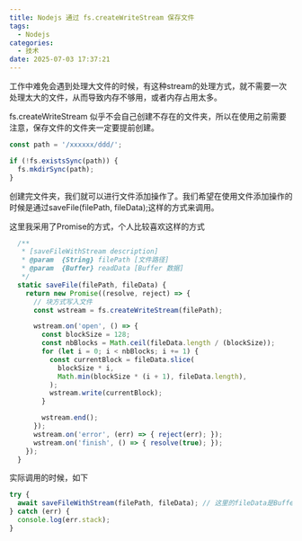 ```yaml
---
title: Nodejs 通过 fs.createWriteStream 保存文件
tags:
  - Nodejs
categories:
  - 技术
date: 2025-07-03 17:37:21
---
```


工作中难免会遇到处理大文件的时候，有这种stream的处理方式，就不需要一次处理太大的文件，从而导致内存不够用，或者内存占用太多。

fs.createWriteStream 似乎不会自己创建不存在的文件夹，所以在使用之前需要注意，保存文件的文件夹一定要提前创建。

```js
const path = '/xxxxxx/ddd/';

if (!fs.existsSync(path)) {
  fs.mkdirSync(path);
}
```

创建完文件夹，我们就可以进行文件添加操作了。我们希望在使用文件添加操作的时候是通过saveFile(filePath, fileData);这样的方式来调用。

这里我采用了Promise的方式，个人比较喜欢这样的方式

```js
  /**
   * [saveFileWithStream description]
   * @param  {String} filePath [文件路径]
   * @param  {Buffer} readData [Buffer 数据]
   */
  static saveFile(filePath, fileData) {
    return new Promise((resolve, reject) => {
      // 块方式写入文件
      const wstream = fs.createWriteStream(filePath);

      wstream.on('open', () => {
        const blockSize = 128;
        const nbBlocks = Math.ceil(fileData.length / (blockSize));
        for (let i = 0; i < nbBlocks; i += 1) {
          const currentBlock = fileData.slice(
            blockSize * i,
            Math.min(blockSize * (i + 1), fileData.length),
          );
          wstream.write(currentBlock);
        }

        wstream.end();
      });
      wstream.on('error', (err) => { reject(err); });
      wstream.on('finish', () => { resolve(true); });
    });
  }
```

实际调用的时候，如下

```js
try {
  await saveFileWithStream(filePath, fileData); // 这里的fileData是Buffer类型
} catch (err) {
  console.log(err.stack);
}
```
